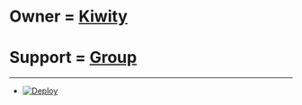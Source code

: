 # Owner = [Kiwity](https://t.me/TT54T)

# Support = [Group](https://t.me/YU9XL)

-----
- [![Deploy](https://www.herokucdn.com/deploy/button.svg)](https://heroku.com/deploy)